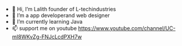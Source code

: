 - 👋 Hi, I’m Lalith founder of L-techindustries
- 👀 I’m a app developerand web designer
- 🌱 I’m currently learning Java
- 📫 support me on youtube https://www.youtube.com/channel/UC-mI8WKvZg-FNJcLcdPXH7w

<!---
Ltechindustries/Ltechindustries is a ✨ special ✨ repository because its `README.md` (this file) appears on your GitHub profile.
You can click the Preview link to take a look at your changes.
--->
